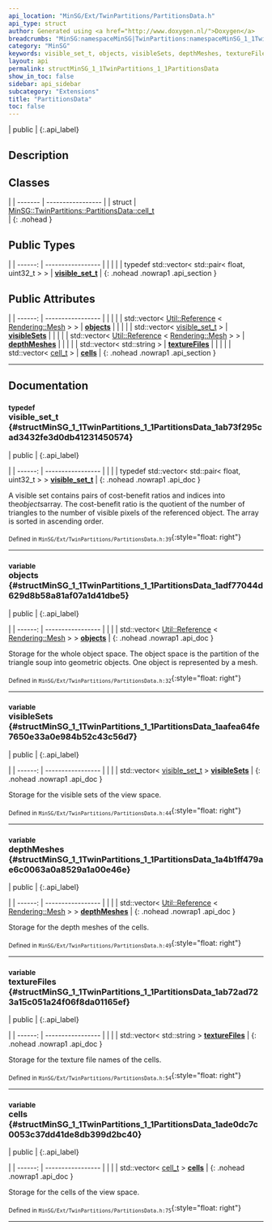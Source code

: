 ```yaml
---
api_location: "MinSG/Ext/TwinPartitions/PartitionsData.h"
api_type: struct
author: Generated using <a href="http://www.doxygen.nl/">Doxygen</a>
breadcrumbs: "MinSG:namespaceMinSG|TwinPartitions:namespaceMinSG_1_1TwinPartitions"
category: "MinSG"
keywords: visible_set_t, objects, visibleSets, depthMeshes, textureFiles, cells
layout: api
permalink: structMinSG_1_1TwinPartitions_1_1PartitionsData
show_in_toc: false
sidebar: api_sidebar
subcategory: "Extensions"
title: "PartitionsData"
toc: false
---
```


| public |
{:.api_label}

## Description





## Classes

|
| ------- | ----------------- |
| struct | [MinSG::TwinPartitions::PartitionsData::cell_t](structMinSG_1_1TwinPartitions_1_1PartitionsData_1_1cell%5F%5Ft) <br/>  |
{: .nohead }


## Public Types

|
| ------: | ----------------- |
|  | |
| typedef std::vector< std::pair< float, uint32_t > > | **[visible_set_t](#structMinSG_1_1TwinPartitions_1_1PartitionsData_1ab73f295cad3432fe3d0db41231450574)**  |
{: .nohead .nowrap1 .api_section }


## Public Attributes

|
| ------: | ----------------- |
|  | |
| std::vector< [Util::Reference](classUtil_1_1Reference) < [Rendering::Mesh](classRendering_1_1Mesh) > > | **[objects](#structMinSG_1_1TwinPartitions_1_1PartitionsData_1adf77044d629d8b58a81af07a1d41dbe5)**  |
|  | |
| std::vector< [visible_set_t](structMinSG_1_1TwinPartitions_1_1PartitionsData#structMinSG_1_1TwinPartitions_1_1PartitionsData_1ab73f295cad3432fe3d0db41231450574) > | **[visibleSets](#structMinSG_1_1TwinPartitions_1_1PartitionsData_1aafea64fe7650e33a0e984b52c43c56d7)**  |
|  | |
| std::vector< [Util::Reference](classUtil_1_1Reference) < [Rendering::Mesh](classRendering_1_1Mesh) > > | **[depthMeshes](#structMinSG_1_1TwinPartitions_1_1PartitionsData_1a4b1ff479ae6c0063a0a8529a1a00e46e)**  |
|  | |
| std::vector< std::string > | **[textureFiles](#structMinSG_1_1TwinPartitions_1_1PartitionsData_1ab72ad723a15c051a24f06f8da01165ef)**  |
|  | |
| std::vector< [cell_t](structMinSG_1_1TwinPartitions_1_1PartitionsData_1_1cell%5F%5Ft) > | **[cells](#structMinSG_1_1TwinPartitions_1_1PartitionsData_1ade0dc7c0053c37dd41de8db399d2bc40)**  |
{: .nohead .nowrap1 .api_section }


-------------------------------------------------------------------

## Documentation

### <small>typedef</small><br/> visible_set_t {#structMinSG_1_1TwinPartitions_1_1PartitionsData_1ab73f295cad3432fe3d0db41231450574}

| public |
{:.api_label}

|
| ------: | ----------------- |
|  |
| typedef std::vector< std::pair< float, uint32_t > > **[visible_set_t](#structMinSG_1_1TwinPartitions_1_1PartitionsData_1ab73f295cad3432fe3d0db41231450574)**  |
{: .nohead .nowrap1 .api_doc }



A visible set contains pairs of cost-benefit ratios and indices into the*objects*array. The cost-benefit ratio is the quotient of the number of triangles to the number of visible pixels of the referenced object. The array is sorted in ascending order.



<sub>Defined in `MinSG/Ext/TwinPartitions/PartitionsData.h:39`</sub>{:style="float: right"}

-------------------------------------------------------------------

### <small>variable</small><br/> objects {#structMinSG_1_1TwinPartitions_1_1PartitionsData_1adf77044d629d8b58a81af07a1d41dbe5}

| public |
{:.api_label}

|
| ------: | ----------------- |
|  |
| std::vector< [Util::Reference](classUtil_1_1Reference) < [Rendering::Mesh](classRendering_1_1Mesh) > > **[objects](#structMinSG_1_1TwinPartitions_1_1PartitionsData_1adf77044d629d8b58a81af07a1d41dbe5)**  |
{: .nohead .nowrap1 .api_doc }



Storage for the whole object space. The object space is the partition of the triangle soup into geometric objects. One object is represented by a mesh.



<sub>Defined in `MinSG/Ext/TwinPartitions/PartitionsData.h:32`</sub>{:style="float: right"}

-------------------------------------------------------------------

### <small>variable</small><br/> visibleSets {#structMinSG_1_1TwinPartitions_1_1PartitionsData_1aafea64fe7650e33a0e984b52c43c56d7}

| public |
{:.api_label}

|
| ------: | ----------------- |
|  |
| std::vector< [visible_set_t](structMinSG_1_1TwinPartitions_1_1PartitionsData#structMinSG_1_1TwinPartitions_1_1PartitionsData_1ab73f295cad3432fe3d0db41231450574) > **[visibleSets](#structMinSG_1_1TwinPartitions_1_1PartitionsData_1aafea64fe7650e33a0e984b52c43c56d7)**  |
{: .nohead .nowrap1 .api_doc }



Storage for the visible sets of the view space.



<sub>Defined in `MinSG/Ext/TwinPartitions/PartitionsData.h:44`</sub>{:style="float: right"}

-------------------------------------------------------------------

### <small>variable</small><br/> depthMeshes {#structMinSG_1_1TwinPartitions_1_1PartitionsData_1a4b1ff479ae6c0063a0a8529a1a00e46e}

| public |
{:.api_label}

|
| ------: | ----------------- |
|  |
| std::vector< [Util::Reference](classUtil_1_1Reference) < [Rendering::Mesh](classRendering_1_1Mesh) > > **[depthMeshes](#structMinSG_1_1TwinPartitions_1_1PartitionsData_1a4b1ff479ae6c0063a0a8529a1a00e46e)**  |
{: .nohead .nowrap1 .api_doc }



Storage for the depth meshes of the cells.



<sub>Defined in `MinSG/Ext/TwinPartitions/PartitionsData.h:49`</sub>{:style="float: right"}

-------------------------------------------------------------------

### <small>variable</small><br/> textureFiles {#structMinSG_1_1TwinPartitions_1_1PartitionsData_1ab72ad723a15c051a24f06f8da01165ef}

| public |
{:.api_label}

|
| ------: | ----------------- |
|  |
| std::vector< std::string > **[textureFiles](#structMinSG_1_1TwinPartitions_1_1PartitionsData_1ab72ad723a15c051a24f06f8da01165ef)**  |
{: .nohead .nowrap1 .api_doc }



Storage for the texture file names of the cells.



<sub>Defined in `MinSG/Ext/TwinPartitions/PartitionsData.h:54`</sub>{:style="float: right"}

-------------------------------------------------------------------

### <small>variable</small><br/> cells {#structMinSG_1_1TwinPartitions_1_1PartitionsData_1ade0dc7c0053c37dd41de8db399d2bc40}

| public |
{:.api_label}

|
| ------: | ----------------- |
|  |
| std::vector< [cell_t](structMinSG_1_1TwinPartitions_1_1PartitionsData_1_1cell%5F%5Ft) > **[cells](#structMinSG_1_1TwinPartitions_1_1PartitionsData_1ade0dc7c0053c37dd41de8db399d2bc40)**  |
{: .nohead .nowrap1 .api_doc }



Storage for the cells of the view space.



<sub>Defined in `MinSG/Ext/TwinPartitions/PartitionsData.h:75`</sub>{:style="float: right"}

-------------------------------------------------------------------

